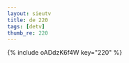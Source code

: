 ```yaml
--- 
layout: sieutv
title: de 220
tags: [detv]
thumb_re: 220
---
```

{% include oADdzK6f4W key="220" %} 
